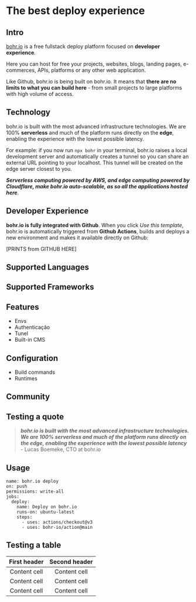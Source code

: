 # The best deploy experience

## Intro

[bohr.io](https://bohr.io/) is a free fullstack deploy platform focused on **developer experience**.

Here you can host for free your projects, websites, blogs, landing pages, e-commerces, APIs, platforms or any other web application.

Like Github, bohr.io is being built on bohr.io. It means that **there are no limits to what you can build here** - from small projects to large platforms with high volume of access. 

## Technology

bohr.io is built with the most advanced infrastructure technologies. We are 100% **serverless** and much of the platform runs directly on the **edge**, enabling the experience with the lowest possible latency. 

For example: if you now run `npx bohr` in your terminal, bohr.io raises a local development server and automatically creates a tunnel so you can share an external URL pointing to your localhost. This tunnel will be created on the edge server closest to you.

_**Serverless computing powered by AWS, and edge computing powered by Cloudflare, make bohr.io auto-scalable, as so all the applications hosted here**_.

## Developer Experience

**bohr.io is fully integrated with Github**. When you click *Use this template*, bohr.io is automatically triggered from **Github Actions**, builds and deploys a new environment and makes it available directly on Github:

[PRINTS from GITHUB HERE]

## Supported Languages

## Supported Frameworks


## Features

 - Envs
 - Authenticação
 - Tunel
 - Built-in CMS

## Configuration

 - Build commands
 - Runtimes

## Community

## Testing a quote

> _**bohr.io is built with the most advanced infrastructure technologies. We are 100% serverless and much of the platform runs directly on the edge, enabling the experience with the lowest possible latency**_ - Lucas Boemeke, CTO at bohr.io

## Usage

```
name: bohr.io deploy
on: push
permissions: write-all
jobs:
  deploy:
    name: Deploy on bohr.io
    runs-on: ubuntu-latest
    steps:
      - uses: actions/checkout@v3
      - uses: bohr-io/action@main	  
```

## Testing a table

| First header  | Second header | 
| :---: | :---: |
| Content cell  | Content cell  |
| Content cell  | Content cell  |
| Content cell  | Content cell  |
